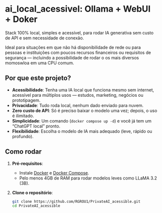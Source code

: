 
# ai_local_acessivel: Ollama + WebUI + Doker

Stack 100% local, simples e acessível, para rodar IA generativa sem custo de API e sem necessidade de conexão.

Ideal para situações em que não há disponibilidade de rede ou para pessoas e instituições com poucos recursos financeiros ou requisitos de segurança — incluindo a possibilidade de rodar o os mais diversos momoswloa em uma CPU comum.

## Por que este projeto?

- **Acessibilidade**: Tenha uma IA local que funciona mesmo sem internet, acessível para múltiplos usos — estudos, marketing, negócios ou prototipagem.
- **Privacidade**: Tudo roda local, nenhum dado enviado para nuvem.
- **Zero custo de API**: Só é preciso baixar o modelo uma vez; depois, o uso é ilimitado.
- **Simplicidade**: Um comando (`docker compose up -d`) e você já tem um “ChatGPT local” pronto.
- **Flexibilidade**: Escolha o modelo de IA mais adequado (leve, rápido ou profundo).

## Como rodar

1. **Pré-requisitos**:
   - Instale [Docker](https://docs.docker.com/get-docker/) e [Docker Compose](https://docs.docker.com/compose/install/).
   - Pelo menos 4GB de RAM para rodar modelos leves como LLaMA 3.2 (3B).

2. **Clone o repositório**:
   ```bash
   git clone https://github.com/RGROU1/PrivateAI_acessible.git
   cd PrivateAI_acessible
